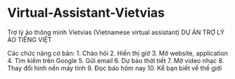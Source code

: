 # Virtual-Assistant-Vietvias
Trợ lý ảo thông minh Vietvias (Vietnamese virtual assistant)
DỰ ÁN TRỢ LÝ ẢO TIẾNG VIỆT

Các chức năng cơ bản:
    1. Chào hỏi
    2. Hiển thị giờ
    3. Mở website, application
    4. Tìm kiếm trên Google
    5. Gửi email
    6. Dự báo thời tiết
    7. Mở video nhạc
    8. Thay đổi hình nền máy tính
    9. Đọc báo hôm nay
    10. Kể bạn biết về thế giới


